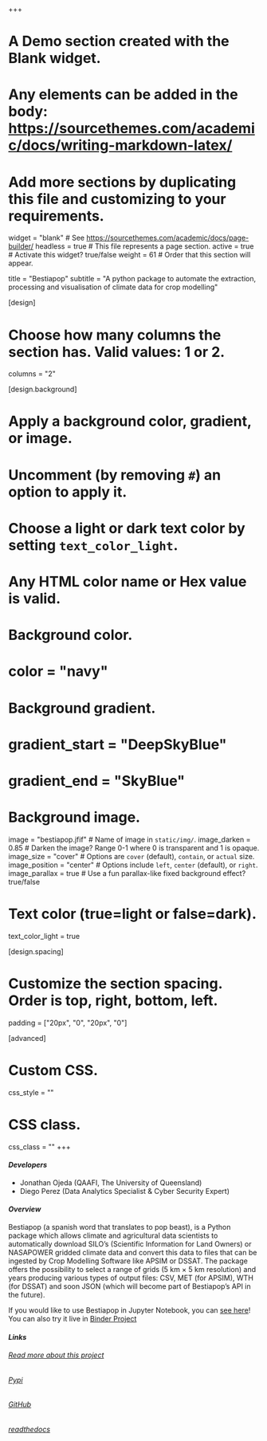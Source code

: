 +++
# A Demo section created with the Blank widget.
# Any elements can be added in the body: https://sourcethemes.com/academic/docs/writing-markdown-latex/
# Add more sections by duplicating this file and customizing to your requirements.

widget = "blank"  # See https://sourcethemes.com/academic/docs/page-builder/
headless = true  # This file represents a page section.
active = true  # Activate this widget? true/false
weight = 61  # Order that this section will appear.

title = "Bestiapop"
subtitle = "A python package to automate the extraction, processing and visualisation of climate data for crop modelling"

[design]
  # Choose how many columns the section has. Valid values: 1 or 2.
  columns = "2"

[design.background]
  # Apply a background color, gradient, or image.
  #   Uncomment (by removing `#`) an option to apply it.
  #   Choose a light or dark text color by setting `text_color_light`.
  #   Any HTML color name or Hex value is valid.

  # Background color.
  # color = "navy"
  
  # Background gradient.
  # gradient_start = "DeepSkyBlue"
  # gradient_end = "SkyBlue"
  
  # Background image.
  image = "bestiapop.jfif"  # Name of image in `static/img/`.
  image_darken = 0.85  # Darken the image? Range 0-1 where 0 is transparent and 1 is opaque.
  image_size = "cover"  #  Options are `cover` (default), `contain`, or `actual` size.
  image_position = "center"  # Options include `left`, `center` (default), or `right`.
  image_parallax = true  # Use a fun parallax-like fixed background effect? true/false

  # Text color (true=light or false=dark).
  text_color_light = true

[design.spacing]
  # Customize the section spacing. Order is top, right, bottom, left.
  padding = ["20px", "0", "20px", "0"]

[advanced]
 # Custom CSS. 
 css_style = ""
 
 # CSS class.
 css_class = ""
+++

#### _Developers_
- Jonathan Ojeda (QAAFI, The University of Queensland)
- Diego Perez (Data Analytics Specialist & Cyber Security Expert)

#### _Overview_
Bestiapop (a spanish word that translates to pop beast), is a Python package which allows climate and agricultural data scientists 
to automatically download SILO’s (Scientific Information for Land Owners) or NASAPOWER gridded climate data and convert this data to 
files that can be ingested by Crop Modelling Software like APSIM or DSSAT. The package offers the possibility to select a range of grids 
(5 km × 5 km resolution) and years producing various types of output files: CSV, MET (for APSIM), WTH (for DSSAT) and soon JSON (which will 
become part of Bestiapop’s API in the future).

If you would like to use Bestiapop in Jupyter Notebook, you can [see here](https://github.com/JJguri/bestiapop/blob/master/sample-data/BestiaPop.ipynb)!
You can also try it live in [Binder Project](https://mybinder.org/v2/gh/JJguri/bestiapop/HEAD?filepath=sample-data%2FExampleMapsTasmania.ipynb)

#### _Links_

###### [Read more about this project](/modelling/project-6)
###### [Pypi](https://pypi.org/project/bestiapop/)
###### [GitHub](https://github.com/JJguri/bestiapop)
###### [readthedocs](https://bestiapop.readthedocs.io/en/latest/?badge=latest&flat-square)

